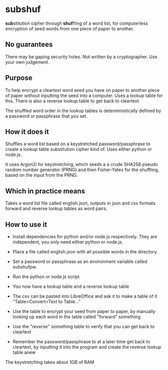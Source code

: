 # subshuf

**sub**stitution cipher through **shuf**fling of a word list, for computerless encryption of seed words from one piece of paper to another.

## No guarantees

There may be gaping security holes. Not written by a cryptographer. Use your own judgement. 

## Purpose

To help encrypt a cleartext word seed you have on paper to another piece of paper without inputting the seed into a computer. Uses a lookup table for this.
There is also a reverse lookup table to get back to cleartext.

The shuffled word order in the lookup tables is deterministically defined by a password or passphrase that you set.

## How it does it

Shuffles a word list based on a keystretched password/passphrase to create a lookup table substitution cipher kind of. Uses either python or node.js.

It uses Argon2i for keystretching, which seeds a a crude SHA256 pseudo random number generator (PRNG) and then Fisher-Yates for the shuffling, based on the input from the PRNG.

## Which in practice means

Takes a word list file called english.json, outputs in json and csv formats forward and reverse lookup tables as word pairs.

## How to use it

* Install dependencies for python and/or node.js respectively. They are independent, you only need either python or node.js.

* Place a file called english.json with all possible words in the directory.

* Set a password or passphrase as an environment variable called subshufpw.

* Run the python or node.js script

* You now have a lookup table and a reverse lookup table

* The csv can be pasted into LibreOffice and ask it to make a table of it "Table>Convert>Text to Table…"

* Use the table to encrypt your seed from paper to paper, by manually looking up each word in the table called "forward" something

* Use the "reverse" something table to verify that you can get back to cleartext

* Remember the password/passphrase to at a later time get back to cleartext, by inputting it into the program and create the reverse lookup table anew

The keystretching takes about 1GB of RAM
